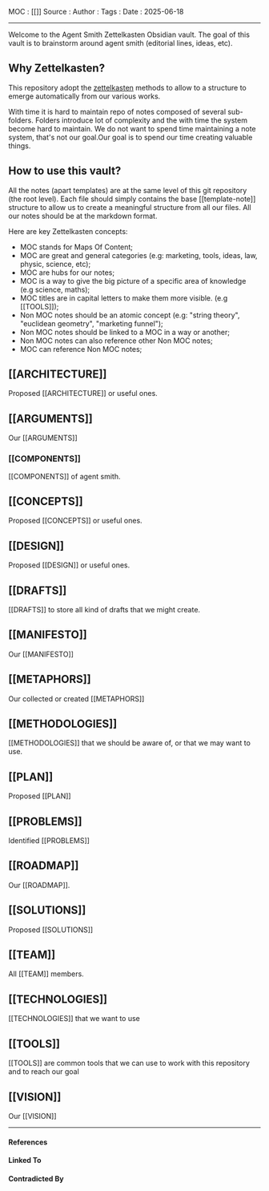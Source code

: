 
MOC : [[]]
Source : 
Author : 
Tags : 
Date : 2025-06-18
***
Welcome to the Agent Smith Zettelkasten Obsidian vault.
The goal of this vault is to brainstorm around agent smith (editorial lines, ideas, etc).

## Why Zettelkasten?

This repository adopt the [zettelkasten](https://en.wikipedia.org/wiki/Zettelkasten) methods to allow to a structure to emerge automatically from our various works.

With time it is hard to maintain repo of notes composed of several sub-folders. Folders introduce lot of complexity and the with time the system become hard to maintain. We do not want to spend time maintaining a note system, that's not our goal.Our goal is to spend our time creating valuable things.

## How to use this vault?

All the notes (apart templates) are at the same level of this git repository (the root level).
Each file should simply contains the base [[template-note]] structure to allow us to create a meaningful structure from all our files. All our notes should be at the markdown format.

Here are key Zettelkasten concepts:
- MOC stands for Maps Of Content;
- MOC are great and general categories (e.g: marketing, tools, ideas, law, physic, science, etc);
- MOC are hubs for our notes;
- MOC is a way to give the big picture of a specific area of knowledge (e.g science, maths);
- MOC titles are in capital letters to make them more visible. (e.g [[TOOLS]]);
- Non MOC notes should be an atomic concept (e.g: "string theory", "euclidean geometry", "marketing funnel");
- Non MOC notes should be linked to a MOC in a way or another;
- Non MOC notes can also reference other Non MOC notes;
- MOC can reference Non MOC notes;

## [[ARCHITECTURE]]

Proposed [[ARCHITECTURE]] or useful ones.
## [[ARGUMENTS]]

Our [[ARGUMENTS]]
### [[COMPONENTS]]

[[COMPONENTS]] of agent smith.
## [[CONCEPTS]]

Proposed [[CONCEPTS]] or useful ones.
## [[DESIGN]]

Proposed [[DESIGN]] or useful ones.
## [[DRAFTS]]

[[DRAFTS]] to store all kind of drafts that we might create.
## [[MANIFESTO]]

Our [[MANIFESTO]]
## [[METAPHORS]]

Our collected or created [[METAPHORS]]
## [[METHODOLOGIES]]

[[METHODOLOGIES]] that we should be aware of, or that we may want to use.
## [[PLAN]]

Proposed [[PLAN]]
## [[PROBLEMS]]

Identified [[PROBLEMS]]
## [[ROADMAP]]

Our [[ROADMAP]].
## [[SOLUTIONS]]

Proposed [[SOLUTIONS]]
## [[TEAM]]

All [[TEAM]] members.
## [[TECHNOLOGIES]]

[[TECHNOLOGIES]] that we want to use
## [[TOOLS]]

[[TOOLS]] are common tools that we can use to work with this repository and to reach our goal
## [[VISION]]

Our [[VISION]]
***
#### References

#### Linked To

#### Contradicted By